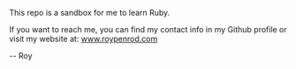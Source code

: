 This repo is a sandbox for me to learn Ruby.

If you want to reach me, you can find my contact info in my Github profile or visit my website at: www.roypenrod.com

-- Roy
